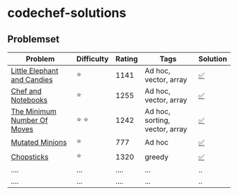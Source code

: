 # codechef-solutions
## Problemset
 | Problem      |  Difficulty | Rating |Tags| Solution |
|-------------|------|--------|------------|------------------|
 |[Little Elephant and Candies](https://www.codechef.com/problems/LECANDY)|:star:| 1141|Ad hoc, vector, array | [:white_check_mark:](https://github.com/LuizIgnacio2002/codechef-solutions/blob/main/Little%20Elephant%20and%20Candies.cpp)|
|[Chef and Notebooks](https://www.codechef.com/problems/CNOTE)      | :star:  | 1255   | Ad hoc, vector, array     |[:white_check_mark:](https://github.com/LuizIgnacio2002/codechef-solutions/blob/main/Chef%20and%20Notebooks.cpp)          |
| [The Minimum Number Of Moves](https://www.codechef.com/problems/SALARY)      | :star: :star:  | 1242     | Ad hoc, sorting, vector, array   |[:white_check_mark:](https://github.com/LuizIgnacio2002/codechef-solutions/blob/main/The%20Minimum%20Number%20Of%20Moves.cpp)    |
| [Mutated Minions](https://www.codechef.com/problems/CHN15A)     | :star:  | 777      | Ad hoc    |[:white_check_mark:](https://github.com/LuizIgnacio2002/codechef-solutions/blob/main/Mutated%20Minions.cpp)           |
| [Chopsticks](https://www.codechef.com/problems/TACHSTCK) | :star:   |1320 | greedy|  [:white_check_mark:](https://github.com/LuizIgnacio2002/codechef-solutions/blob/main/Chopsticks.cpp)           |
| ....      | ...  | ....      | ...    |..           |
| ....      | ...  | ....      | ...    |..           |



